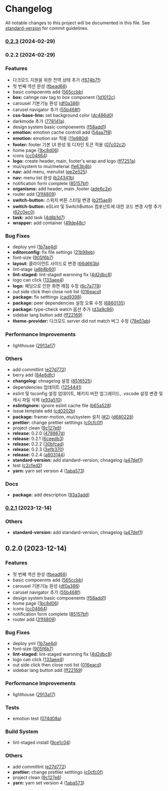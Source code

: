 # Changelog

All notable changes to this project will be documented in this file. See [standard-version](https://github.com/conventional-changelog/standard-version) for commit guidelines.

### [0.2.3](https://github.com/devxian96/devxian96.github.io/compare/v0.2.2...v0.2.3) (2024-02-29)

### 0.2.2 (2024-02-29)

### Features

-   다크모드 지원을 위한 전역 상태 추가 ([f674b7f](https://github.com/devxian96/devxian96.github.io/commit/f674b7f663b0572259a1822f237222bc6bc391de))
-   첫 번째 섹션 완성 ([fbead68](https://github.com/devxian96/devxian96.github.io/commit/fbead680e08c6bc3c8f8a019e05b12df28c844d1))
-   basic compoennts add ([565ccbb](https://github.com/devxian96/devxian96.github.io/commit/565ccbb86f68786eb8313617109fe1aecdac5dba))
-   **box:** cahnge nav tag to box component ([1d1012c](https://github.com/devxian96/devxian96.github.io/commit/1d1012c51f5b39412166d049dee0c941111ad18b))
-   carousel 기본기능 완성 ([df0a386](https://github.com/devxian96/devxian96.github.io/commit/df0a386a18274e5f98d9a01e9bffd8ad60c1624a))
-   carusel navigator 추가 ([55b468f](https://github.com/devxian96/devxian96.github.io/commit/55b468f77d5eed3cddb8bc3d0e5af6eb78809187))
-   **css-base-line:** set background color ([dc486d0](https://github.com/devxian96/devxian96.github.io/commit/dc486d0dc1139db2651348463ebb3bc019c8b48b))
-   darkmode 추가 ([778141a](https://github.com/devxian96/devxian96.github.io/commit/778141a87c0f40f5abba543a6b22a4693d847ce0))
-   design system basic compoenents ([f58add1](https://github.com/devxian96/devxian96.github.io/commit/f58add1b8665d348be76f81ab618f06268dce830))
-   **emotion:** emotion cache controll add ([54aa7f8](https://github.com/devxian96/devxian96.github.io/commit/54aa7f8b66f7cad1f5c70dedf673800c9cc51af4))
-   **emotion:** emotion ssr 적용 ([11e980d](https://github.com/devxian96/devxian96.github.io/commit/11e980d40299047db694ca475091a3a07aa085ce))
-   **footer:** footer 기본 UI 완성 및 디자인 토큰 적용 ([07c02c2](https://github.com/devxian96/devxian96.github.io/commit/07c02c20f22191e5bb4238856af2ce9427f70ac3))
-   home page ([1bc8d06](https://github.com/devxian96/devxian96.github.io/commit/1bc8d06396baae39a76bf1672aedf8834e0e2c3d))
-   icons ([cc04664](https://github.com/devxian96/devxian96.github.io/commit/cc046647baeb21cc7e7c443549009579f81e22d8))
-   **logo:** create header, main, footer's wrap and logo ([ff7251a](https://github.com/devxian96/devxian96.github.io/commit/ff7251aaa34b02976e09f7bfa8852e7cc4538014))
-   mui/system to mui/meterial ([fe63b4b](https://github.com/devxian96/devxian96.github.io/commit/fe63b4b775a679626bdb22ce46a3707fb3cbbc56))
-   **nav:** add menu, menulist ([ee2e525](https://github.com/devxian96/devxian96.github.io/commit/ee2e525eac700e426e5b92c211dbb4a13a3c3ea1))
-   **nav:** menu list 완성 ([b24341b](https://github.com/devxian96/devxian96.github.io/commit/b24341bfb7b1220f602fc2798915634a6cdd23b8))
-   notification form complete ([85157bf](https://github.com/devxian96/devxian96.github.io/commit/85157bfae32ee104b76ddfeae668f06a95832b4a))
-   **organisms:** add header, main ,footer ([ade6c2e](https://github.com/devxian96/devxian96.github.io/commit/ade6c2e21769633b4ad4eb2bf3af5cc10443eb5b))
-   router add ([31f4809](https://github.com/devxian96/devxian96.github.io/commit/31f48092520c8d78ee4970ab726b0593173c27eb))
-   **switch-button:** 스위치 버튼 스타일 변경 ([b2f5ae9](https://github.com/devxian96/devxian96.github.io/commit/b2f5ae943f705b5ad7afea6ce7eee35b8e1aa48b))
-   **switch-button:** eSLint 및 SwitchButton 컴포넌트에 대한 코드 변경 사항 추가 ([62c0ec0](https://github.com/devxian96/devxian96.github.io/commit/62c0ec07d7ef19f55b5121c407239a6cc416570b))
-   **task:** add task ([4d8b1d7](https://github.com/devxian96/devxian96.github.io/commit/4d8b1d7bce69df4bc69c54d4263ae10ace962187))
-   **wrapper:** add container ([49de48c](https://github.com/devxian96/devxian96.github.io/commit/49de48ce3e184ee828f5f59087478778e2992f13))

### Bug Fixes

-   deploy yml ([1b7ae4d](https://github.com/devxian96/devxian96.github.io/commit/1b7ae4dd66e4484bda85d4c29d83b8f692aab061))
-   **editorconfig:** fix file settings ([21b98eb](https://github.com/devxian96/devxian96.github.io/commit/21b98ebc9a4d130f32cad2aab3efb889a39d6f38))
-   font-size ([905f6b7](https://github.com/devxian96/devxian96.github.io/commit/905f6b7be153e008c6b30ec9c46b0e8eed6f7f2d))
-   **layout:** 클라이언트 사이드로 변경 ([66d663b](https://github.com/devxian96/devxian96.github.io/commit/66d663be366e1d075830ff4e354ece19df218e27))
-   lint-stage ([a8b8b60](https://github.com/devxian96/devxian96.github.io/commit/a8b8b60d0910501701167f209e92292ef238d225))
-   **lint-staged:** lint-staged warnning fix ([4d2dbc8](https://github.com/devxian96/devxian96.github.io/commit/4d2dbc878f4a1e1b9e52e17993c9b93de5c646b2))
-   logo can click ([133aee4](https://github.com/devxian96/devxian96.github.io/commit/133aee4640f67b5431886bfa662c4de175f81b33))
-   **logo:** 패딩으로 인한 화면 깨짐 수정 ([6c7a778](https://github.com/devxian96/devxian96.github.io/commit/6c7a7784111b55bb02e3166b45f3939e75c24169))
-   out side click then close noti list ([016eacd](https://github.com/devxian96/devxian96.github.io/commit/016eacdeaf889b7bf0c8d22faf79f69a36378360))
-   **package:** fix setttings ([cad9398](https://github.com/devxian96/devxian96.github.io/commit/cad9398ea124031833ab7d3852e1ee5fc203a2cc))
-   **package:** peer dependencies 설정 오류 수정 ([6860135](https://github.com/devxian96/devxian96.github.io/commit/6860135096b5d6248523663799bd5a30210d8613))
-   **package:** type-check watch 옵션 추가 ([d3a9c86](https://github.com/devxian96/devxian96.github.io/commit/d3a9c86c0dfd298ecef14ab07a50b16b9542b56e))
-   sidebar lang button add ([ff22169](https://github.com/devxian96/devxian96.github.io/commit/ff221699142c8b5f3042eee8cb864d7f684b287e))
-   **theme-provider:** 다크모드 server did not match 버그 수정 ([78e51ab](https://github.com/devxian96/devxian96.github.io/commit/78e51ab4d950ca3a040ceed0c5892f86487ff751))

### Performance Improvements

-   lighthouse ([2913a17](https://github.com/devxian96/devxian96.github.io/commit/2913a175654bb22027218120077649ae2a130a2a))

### Others

-   add commitlint ([e27d772](https://github.com/devxian96/devxian96.github.io/commit/e27d772632667e6dbe631f8a62a3aa705b8e04b9))
-   berry add ([84e6dfc](https://github.com/devxian96/devxian96.github.io/commit/84e6dfcc35412c6faf6cc26ebe560842f14d2f34))
-   **changelog:** chnagelog 설정 ([8516525](https://github.com/devxian96/devxian96.github.io/commit/85165253e58ac00532757178893a8f36ded6aa95))
-   dependencies 업데이트 ([1254441](https://github.com/devxian96/devxian96.github.io/commit/125444168373bcc0a1cac99fe257dd6e0a9c0b19))
-   eslint 및 tsconfig 설정 업데이트, 패키지 버전 업그레이드, .vscode 설정 변경 및 캐시 파일 삭제 ([e93a510](https://github.com/devxian96/devxian96.github.io/commit/e93a510c3cee32d0ac560b5c998ee1b834bdf6b3))
-   **eslintignore:** ignore eslint cache file ([b65a528](https://github.com/devxian96/devxian96.github.io/commit/b65a5285ce6a3e12455a9e4a3f4fb239857a0cc7))
-   issue template add ([cd0202b](https://github.com/devxian96/devxian96.github.io/commit/cd0202b5f365ef3db7ab28b8a98951683c75fbf3))
-   **package:** framer-motion, mui/system 설치 ([#2](https://github.com/devxian96/devxian96.github.io/issues/2)) ([d680228](https://github.com/devxian96/devxian96.github.io/commit/d680228f75e65347af6161227538ac1897723a60))
-   **prettier:** change prettier setttings ([c0cfc0f](https://github.com/devxian96/devxian96.github.io/commit/c0cfc0fc211d18a2294e9cf4705da5cdec2bbdf8))
-   project clean ([9c127e8](https://github.com/devxian96/devxian96.github.io/commit/9c127e8ca46a02830a217fd39f6c1069d76f830a))
-   **release:** 0.2.0 ([478867d](https://github.com/devxian96/devxian96.github.io/commit/478867d38202d147a1be2c01fd2cac26c0012d30))
-   **release:** 0.2.1 ([6ceedb3](https://github.com/devxian96/devxian96.github.io/commit/6ceedb321db69564c3cdb8747b6e46ff2cd533ff))
-   **release:** 0.2.2 ([30bfcad](https://github.com/devxian96/devxian96.github.io/commit/30bfcadbd4baa75f61170e515d61d4d0c511cb21))
-   **release:** 0.2.3 ([3efb370](https://github.com/devxian96/devxian96.github.io/commit/3efb3709c9488fddbb4ce23b58a67dbdfe042e9c))
-   **release:** 0.2.4 ([a803144](https://github.com/devxian96/devxian96.github.io/commit/a803144bdeded64b8218912082413349c7df7759))
-   **standard-version:** add standard-version, chnagelog ([a47def1](https://github.com/devxian96/devxian96.github.io/commit/a47def11329d6a43a4fdde1e2ff244aa4b76abf7))
-   test ([c2cfed2](https://github.com/devxian96/devxian96.github.io/commit/c2cfed23a7840d0ee923bbe805acda540ff05064))
-   **yarn:** yarn set version 4 ([1aba573](https://github.com/devxian96/devxian96.github.io/commit/1aba5738d54557b574c9dd58c6800782f1d53a9e))

### Docs

-   **package:** add description ([93a3add](https://github.com/devxian96/devxian96.github.io/commit/93a3add50d5a5ec0487ca1b792e05a94313ddcb4))

### [0.2.1](https://github.com/devxian96/devxian96.github.io/compare/v0.2.0...v0.2.1) (2023-12-14)

### Others

-   **standard-version:** add standard-version, chnagelog ([a47def1](https://github.com/devxian96/devxian96.github.io/commit/a47def11329d6a43a4fdde1e2ff244aa4b76abf7))

## 0.2.0 (2023-12-14)

### Features

-   첫 번째 섹션 완성 ([fbead68](https://github.com/devxian96/devxian96.github.io/commit/fbead680e08c6bc3c8f8a019e05b12df28c844d1))
-   basic compoennts add ([565ccbb](https://github.com/devxian96/devxian96.github.io/commit/565ccbb86f68786eb8313617109fe1aecdac5dba))
-   carousel 기본기능 완성 ([df0a386](https://github.com/devxian96/devxian96.github.io/commit/df0a386a18274e5f98d9a01e9bffd8ad60c1624a))
-   carusel navigator 추가 ([55b468f](https://github.com/devxian96/devxian96.github.io/commit/55b468f77d5eed3cddb8bc3d0e5af6eb78809187))
-   design system basic compoenents ([f58add1](https://github.com/devxian96/devxian96.github.io/commit/f58add1b8665d348be76f81ab618f06268dce830))
-   home page ([1bc8d06](https://github.com/devxian96/devxian96.github.io/commit/1bc8d06396baae39a76bf1672aedf8834e0e2c3d))
-   icons ([cc04664](https://github.com/devxian96/devxian96.github.io/commit/cc046647baeb21cc7e7c443549009579f81e22d8))
-   notification form complete ([85157bf](https://github.com/devxian96/devxian96.github.io/commit/85157bfae32ee104b76ddfeae668f06a95832b4a))
-   router add ([31f4809](https://github.com/devxian96/devxian96.github.io/commit/31f48092520c8d78ee4970ab726b0593173c27eb))

### Bug Fixes

-   deploy yml ([1b7ae4d](https://github.com/devxian96/devxian96.github.io/commit/1b7ae4dd66e4484bda85d4c29d83b8f692aab061))
-   font-size ([905f6b7](https://github.com/devxian96/devxian96.github.io/commit/905f6b7be153e008c6b30ec9c46b0e8eed6f7f2d))
-   **lint-staged:** lint-staged warnning fix ([4d2dbc8](https://github.com/devxian96/devxian96.github.io/commit/4d2dbc878f4a1e1b9e52e17993c9b93de5c646b2))
-   logo can click ([133aee4](https://github.com/devxian96/devxian96.github.io/commit/133aee4640f67b5431886bfa662c4de175f81b33))
-   out side click then close noti list ([016eacd](https://github.com/devxian96/devxian96.github.io/commit/016eacdeaf889b7bf0c8d22faf79f69a36378360))
-   sidebar lang button add ([ff22169](https://github.com/devxian96/devxian96.github.io/commit/ff221699142c8b5f3042eee8cb864d7f684b287e))

### Performance Improvements

-   lighthouse ([2913a17](https://github.com/devxian96/devxian96.github.io/commit/2913a175654bb22027218120077649ae2a130a2a))

### Tests

-   emotion test ([074d08a](https://github.com/devxian96/devxian96.github.io/commit/074d08a704fa41252d90fc9fb45466a187301c7a))

### Build System

-   lint-staged install ([9ce1c04](https://github.com/devxian96/devxian96.github.io/commit/9ce1c049a167ccfa60f1ff33c1ef38ca7968e87a))

### Others

-   add commitlint ([e27d772](https://github.com/devxian96/devxian96.github.io/commit/e27d772632667e6dbe631f8a62a3aa705b8e04b9))
-   **prettier:** change prettier setttings ([c0cfc0f](https://github.com/devxian96/devxian96.github.io/commit/c0cfc0fc211d18a2294e9cf4705da5cdec2bbdf8))
-   project clean ([9c127e8](https://github.com/devxian96/devxian96.github.io/commit/9c127e8ca46a02830a217fd39f6c1069d76f830a))
-   **yarn:** yarn set version 4 ([1aba573](https://github.com/devxian96/devxian96.github.io/commit/1aba5738d54557b574c9dd58c6800782f1d53a9e))
